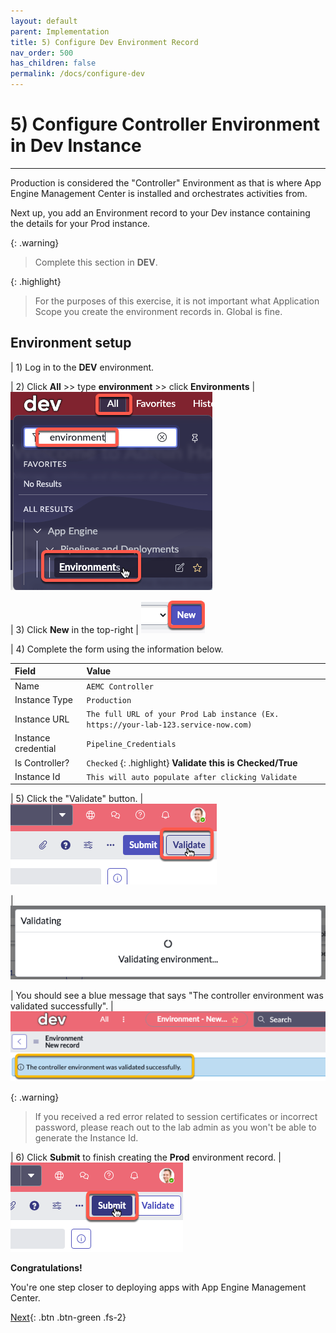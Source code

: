 ```yaml
---
layout: default
parent: Implementation
title: 5) Configure Dev Environment Record
nav_order: 500
has_children: false
permalink: /docs/configure-dev
---
```


# 5) Configure Controller Environment in Dev Instance

---

Production is considered the "Controller" Environment as that is where App Engine Management Center is installed and orchestrates activities from. 

Next up, you add an Environment record to your Dev instance containing the details for your Prod instance. 

{: .warning}
> Complete this section in **DEV**.

{: .highlight}
> For the purposes of this exercise, it is not important what Application Scope you create the environment records in. Global is fine. 

## Environment setup

| 1) Log in to the **DEV** environment. 

| 2) Click **All** >> type **environment** >> click **Environments** 
| ![](../assets/images/2023-07-05-09-45-11.png)

| 3) Click **New** in the top-right
| ![](../assets/images/2023-06-30-15-19-10.png)

| 4) Complete the form using the information below. 

| Field | Value 
|:---|:---
| Name | ```AEMC Controller``` 
| Instance Type| ```Production``` 
| Instance URL | ```The full URL of your Prod Lab instance (Ex. https://your-lab-123.service-now.com)``` 
| Instance credential | ```Pipeline_Credentials``` 
| Is Controller? | ```Checked``` {: .highlight} **Validate this is Checked/True**
| Instance Id | ```This will auto populate after clicking Validate```

| 5) Click the "Validate" button.
| ![](../assets/images/2023-07-11-16-01-35.png)

| ![](../assets/images/2023-07-05-13-56-23.png)

| You should see a blue message that says "The controller environment was validated successfully". 
| ![](../assets/images/2023-07-11-15-58-48.png)

{: .warning}
> If you received a red error related to session certificates or incorrect password, please reach out to the lab admin as you won't be able to generate the Instance Id.

| 6) Click **Submit** to finish creating the **Prod** environment record.
| ![](../assets/images/2023-07-11-15-59-53.png)

**Congratulations!**

You're one step closer to deploying apps with App Engine Management Center. 

[Next](/lab-aemc-utah/docs/configure-app-intake){: .btn .btn-green .fs-2}
